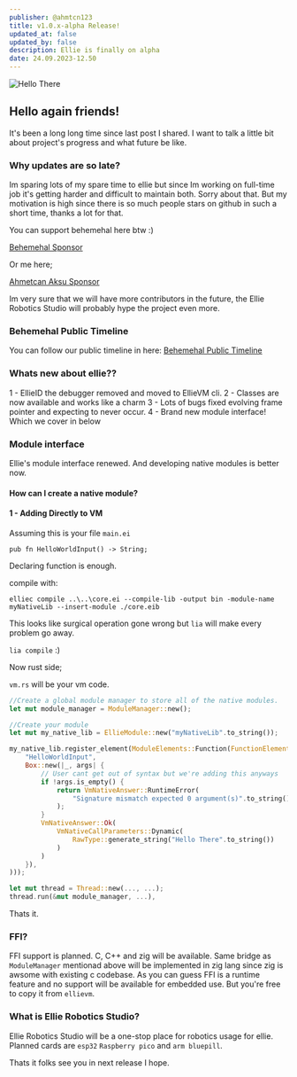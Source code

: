 ```yaml
---
publisher: @ahmtcn123
title: v1.0.x-alpha Release!
updated_at: false
updated_by: false
description: Ellie is finally on alpha
date: 24.09.2023-12.50
---
```


![Hello There](https://media.giphy.com/media/v1.Y2lkPTc5MGI3NjExNHBqeWxzNm5rajJ6Z2E0bW1kYTM5dWs3M3UzNmRtdDVzZ2Iza3hoaSZlcD12MV9pbnRlcm5hbF9naWZfYnlfaWQmY3Q9Zw/xTiIzJSKB4l7xTouE8/giphy.gif)


## Hello again friends!

It's been a long long time since last post I shared. I want to talk a little bit about project's progress and what future be like.

### Why updates are so late?
Im sparing lots of my spare time to ellie but since Im working on full-time job it's getting harder and difficult to maintain both. Sorry about that. But my motivation is high since there is so much people stars on github in such a short time, thanks a lot for that.

You can support behemehal here btw :)

[Behemehal Sponsor](https://github.com/sponsors/behemehal)

Or me here;

[Ahmetcan Aksu Sponsor](https://github.com/sponsors/ahmtcn123)

Im very sure that we will have more contributors in the future, the Ellie Robotics Studio will probably hype the project even more.

### Behemehal Public Timeline

You can follow our public timeline in here: [Behemehal Public Timeline](https://github.com/orgs/behemehal/projects/8)


### Whats new about ellie??

1 - EllieID the debugger removed and moved to EllieVM cli.
2 - Classes are now available and works like a charm
3 - Lots of bugs fixed evolving frame pointer and expecting to never occur.
4 - Brand new module interface! Which we cover in below


### Module interface
Ellie's module interface renewed. And developing native modules is better now. 

#### How can I create a native module?

#### 1 - Adding Directly to VM

Assuming this is your file `main.ei`

```ellie
pub fn HelloWorldInput() -> String;
```

Declaring function is enough.

compile with:

`elliec compile ..\..\core.ei --compile-lib -output bin -module-name myNativeLib --insert-module ./core.eib`

This looks like surgical operation gone wrong but `lia` will make every problem go away.

`lia compile` :)

Now rust side;

`vm.rs` will be your vm code.

```rust
//Create a global module manager to store all of the native modules.
let mut module_manager = ModuleManager::new();

//Create your module
let mut my_native_lib = EllieModule::new("myNativeLib".to_string());

my_native_lib.register_element(ModuleElements::Function(FunctionElement::new(
    "HelloWorldInput",
    Box::new(|_, args| {
        // User cant get out of syntax but we're adding this anyways
        if !args.is_empty() {
            return VmNativeAnswer::RuntimeError(
                "Signature mismatch expected 0 argument(s)".to_string(),
            );
        }
        VmNativeAnswer::Ok(
            VmNativeCallParameters::Dynamic(
                RawType::generate_string("Hello There".to_string())
            )
        )
    }),
)));

let mut thread = Thread::new(..., ...);
thread.run(&mut module_manager, ...),
```

Thats it.


### FFI?

FFI support is planned. C, C++ and zig will be available. Same bridge as `ModuleManager` mentionad above will be implemented in zig lang since zig is awsome with existing c codebase. As you can guess FFI is a runtime feature and no support will be available for embedded use. But you're free to copy it from `ellievm`.


### What is Ellie Robotics Studio?

Ellie Robotics Studio will be a one-stop place for robotics usage for ellie. Planned cards are `esp32` `Raspberry pico` and `arm bluepill`.


Thats it folks see you in next release I hope.

